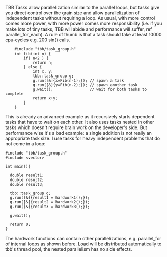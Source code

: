 TBB Tasks allow parallelization similar to the parallel loops, 
but tasks give you direct control over the grain size and allow 
parallelization of independent tasks without requiring a loop. 
As usual, with more control comes more power, with more power 
comes more responsibility (i.e. if you make lots of tiny tasks, 
TBB will abide and performance will suffer, ref parallel_for_each). 
A rule of thumb is that a task should take at least 10000 cpu-cycles 
e.g. 200 sin() calls. 

```
    #include "tbb/task_group.h"
    int fib(int n) {
        if( n<2 ) {
            return n;
        } else {
            int x, y;
            tbb::task_group g;
            g.run([&]{x=Fib(n-1);}); // spawn a task
            g.run([&]{y=Fib(n-2);}); // spawn another task
            g.wait();                // wait for both tasks to complete
            return x+y;
        }
    }
```

This is already an advanced example as it recursively starts dependent 
tasks that have to wait on each other. It also uses tasks nested in other 
tasks which doesn't require brain work on the developer's side. But 
performance wise it's a bad example: a single addition is not really an 
appropriate task size. I use tasks for heavy independent problems 
that do not come in a loop:

```
#include "tbb/task_group.h"
#include <vector>

int main(){
 
  double result1;
  double result2;
  double result3;
  
  tbb::task_group g;
  g.run([&]{result1 = hardwork1();});
  g.run([&]{result2 = hardwork2();});
  g.run([&]{result3 = hardwork3();});

  g.wait();

  return 0;
}
```

The hardwork functions can contain other parallelizations, e.g. parallel_for
of internal loops as shown before. Load will be distributed automatically to
tbb's thread pool, the nested parallelism has no side effects. 

